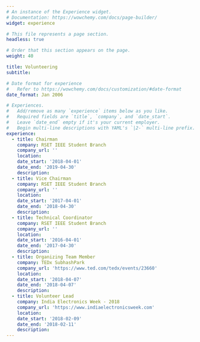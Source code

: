 ```yaml
---
# An instance of the Experience widget.
# Documentation: https://wowchemy.com/docs/page-builder/
widget: experience

# This file represents a page section.
headless: true

# Order that this section appears on the page.
weight: 40

title: Volunteering
subtitle:

# Date format for experience
#   Refer to https://wowchemy.com/docs/customization/#date-format
date_format: Jan 2006

# Experiences.
#   Add/remove as many `experience` items below as you like.
#   Required fields are `title`, `company`, and `date_start`.
#   Leave `date_end` empty if it's your current employer.
#   Begin multi-line descriptions with YAML's `|2-` multi-line prefix.
experience:
  - title: Chairman
    company: RSET IEEE Student Branch
    company_url: ''
    location: 
    date_start: '2018-04-01'
    date_end: '2019-04-30'
    description:  
  - title: Vice Chairman 
    company: RSET IEEE Student Branch
    company_url: ''
    location: 
    date_start: '2017-04-01'
    date_end: '2018-04-30'
    description:
  - title: Technical Coordinator 
    company: RSET IEEE Student Branch
    company_url: ''
    location: 
    date_start: '2016-04-01'
    date_end: '2017-04-30'
    description:
  - title: Organizing Team Member
    company: TEDx SubhashPark
    company_url: 'https://www.ted.com/tedx/events/23660'
    location: 
    date_start: '2018-04-07'
    date_end: '2018-04-07'
    description:
  - title: Volunteer Lead 
    company: India Electronics Week - 2018
    company_url: 'https://www.indiaelectronicsweek.com'
    location: 
    date_start: '2018-02-09'
    date_end: '2018-02-11'
    description:
---
```


